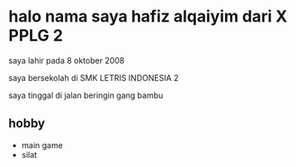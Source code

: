<h1>halo nama saya hafiz alqaiyim dari X PPLG 2</h1>
<p>saya lahir pada 8 oktober 2008</p>
<p>saya bersekolah di SMK LETRIS INDONESIA 2</p>
<p>saya tinggal di jalan beringin gang bambu</p>
<h2>hobby</h2>
<ul>
  <li>main game</li>
  <li>silat</li>
</ul>

